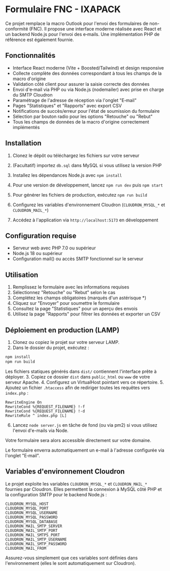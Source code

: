 # Formulaire FNC - IXAPACK

Ce projet remplace la macro Outlook pour l'envoi des formulaires de non-conformité (FNC). Il propose une interface moderne réalisée avec React et un backend Node.js pour l'envoi des e‑mails. Une implémentation PHP de référence est également fournie.


## Fonctionnalités

- Interface React moderne (Vite + Boosted/Tailwind) et design responsive
- Collecte complète des données correspondant à tous les champs de la macro d'origine
- Validation côté client pour assurer la saisie correcte des données
- Envoi d'e‑mail via PHP ou via Node.js (nodemailer) avec prise en charge du SMTP Cloudron
- Paramétrage de l'adresse de réception via l'onglet "E‑mail"
- Pages "Statistiques" et "Rapports" avec export CSV
- Notifications de succès/erreur pour l'état de soumission du formulaire
- Sélection par bouton radio pour les options "Retouche" ou "Rebut"
- Tous les champs de données de la macro d'origine correctement implémentés

## Installation

1. Clonez le dépôt ou téléchargez les fichiers sur votre serveur
2. (Facultatif) importez `db.sql` dans MySQL si vous utilisez la version PHP
3. Installez les dépendances Node.js avec `npm install`

4. Pour une version de développement, lancez `npm run dev` puis `npm start`
5. Pour générer les fichiers de production, exécutez `npm run build`
6. Configurez les variables d'environnement Cloudron (`CLOUDRON_MYSQL_*` et `CLOUDRON_MAIL_*`)
7. Accédez à l'application via `http://localhost:5173` en développement

## Configuration requise

- Serveur web avec PHP 7.0 ou supérieur
- Node.js 18 ou supérieur
- Configuration mail() ou accès SMTP fonctionnel sur le serveur

## Utilisation

1. Remplissez le formulaire avec les informations requises
2. Sélectionnez "Retouche" ou "Rebut" selon le cas
3. Complétez les champs obligatoires (marqués d'un astérisque *)
4. Cliquez sur "Envoyer" pour soumettre le formulaire
5. Consultez la page "Statistiques" pour un aperçu des envois
6. Utilisez la page "Rapports" pour filtrer les données et exporter un CSV

## Déploiement en production (LAMP)

1. Clonez ou copiez le projet sur votre serveur LAMP.
2. Dans le dossier du projet, exécutez :

```bash
npm install
npm run build
```

   Les fichiers statiques générés dans `dist/` contiennent l'interface prête à déployer.
3. Copiez ce dossier `dist` dans `public_html` ou `www` de votre serveur Apache.
4. Configurez un VirtualHost pointant vers ce répertoire.
5. Ajoutez un fichier `.htaccess` afin de rediriger toutes les requêtes vers `index.php` :

```
RewriteEngine On
RewriteCond %{REQUEST_FILENAME} !-f
RewriteCond %{REQUEST_FILENAME} !-d
RewriteRule ^ index.php [L]
```

6. Lancez `node server.js` en tâche de fond (ou via pm2) si vous utilisez l'envoi d'e-mails via Node.

Votre formulaire sera alors accessible directement sur votre domaine.


Le formulaire enverra automatiquement un e-mail à l'adresse configurée via l'onglet "E‑mail".

## Variables d'environnement Cloudron

Le projet exploite les variables `CLOUDRON_MYSQL_*` et `CLOUDRON_MAIL_*` fournies par Cloudron. Elles permettent la connexion à MySQL côté PHP et la configuration SMTP pour le backend Node.js :

```
CLOUDRON_MYSQL_HOST
CLOUDRON_MYSQL_PORT
CLOUDRON_MYSQL_USERNAME
CLOUDRON_MYSQL_PASSWORD
CLOUDRON_MYSQL_DATABASE
CLOUDRON_MAIL_SMTP_SERVER
CLOUDRON_MAIL_SMTP_PORT
CLOUDRON_MAIL_SMTPS_PORT
CLOUDRON_MAIL_SMTP_USERNAME
CLOUDRON_MAIL_SMTP_PASSWORD
CLOUDRON_MAIL_FROM
```

Assurez-vous simplement que ces variables sont définies dans l'environnement (elles le sont automatiquement sur Cloudron).

